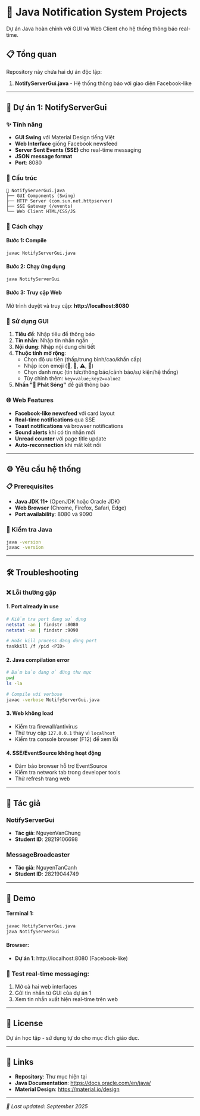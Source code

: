 # 📡 Java Notification System Projects

Dự án Java hoàn chỉnh với GUI và Web Client cho hệ thống thông báo real-time.

## 📋 Tổng quan

Repository này chứa hai dự án độc lập:

1. **NotifyServerGui.java** - Hệ thống thông báo với giao diện Facebook-like

---

## 🚀 Dự án 1: NotifyServerGui

### ✨ Tính năng
- **GUI Swing** với Material Design tiếng Việt
- **Web Interface** giống Facebook newsfeed
- **Server Sent Events (SSE)** cho real-time messaging
- **JSON message format**
- **Port**: 8080

### 📁 Cấu trúc
```
📡 NotifyServerGui.java
├── GUI Components (Swing)
├── HTTP Server (com.sun.net.httpserver)
├── SSE Gateway (/events)
└── Web Client HTML/CSS/JS
```

### 🎯 Cách chạy

#### Bước 1: Compile
```bash
javac NotifyServerGui.java
```

#### Bước 2: Chạy ứng dụng
```bash
java NotifyServerGui
```

#### Bước 3: Truy cập Web
Mở trình duyệt và truy cập: **http://localhost:8080**

### 🎨 Sử dụng GUI
1. **Tiêu đề**: Nhập tiêu đề thông báo
2. **Tin nhắn**: Nhập tin nhắn ngắn
3. **Nội dung**: Nhập nội dung chi tiết
4. **Thuộc tính mở rộng**: 
   - Chọn độ ưu tiên (thấp/trung bình/cao/khẩn cấp)
   - Nhập icon emoji (🎉, 📢, ⚠️, 🚀)
   - Chọn danh mục (tin tức/thông báo/cảnh báo/sự kiện/hệ thống)
   - Tùy chỉnh thêm: `key=value;key2=value2`
5. **Nhấn "🚀 Phát Sóng"** để gửi thông báo

### 🌐 Web Features
- **Facebook-like newsfeed** với card layout
- **Real-time notifications** qua SSE
- **Toast notifications** và browser notifications
- **Sound alerts** khi có tin nhắn mới
- **Unread counter** với page title update
- **Auto-reconnection** khi mất kết nối

---

## ⚙️ Yêu cầu hệ thống

### 📋 Prerequisites
- **Java JDK 11+** (OpenJDK hoặc Oracle JDK)
- **Web Browser** (Chrome, Firefox, Safari, Edge)
- **Port availability**: 8080 và 9090

### 🔧 Kiểm tra Java
```bash
java -version
javac -version
```

---


## 🛠️ Troubleshooting

### ❌ Lỗi thường gặp

#### 1. Port already in use
```bash
# Kiểm tra port đang sử dụng
netstat -an | findstr :8080
netstat -an | findstr :9090

# Hoặc kill process đang dùng port
taskkill /f /pid <PID>
```

#### 2. Java compilation error
```bash
# Đảm bảo đang ở đúng thư mục
pwd
ls -la

# Compile với verbose
javac -verbose NotifyServerGui.java
```

#### 3. Web không load
- Kiểm tra firewall/antivirus
- Thử truy cập `127.0.0.1` thay vì `localhost`
- Kiểm tra console browser (F12) để xem lỗi

#### 4. SSE/EventSource không hoạt động
- Đảm bảo browser hỗ trợ EventSource
- Kiểm tra network tab trong developer tools
- Thử refresh trang web

---

## 📝 Tác giả

### NotifyServerGui
- **Tác giả**: NguyenVanChung
- **Student ID**: 28219106698

### MessageBroadcaster
- **Tác giả**: NguyenTanCanh  
- **Student ID**: 28219044749

---

## 🎉 Demo

#### Terminal 1:
```bash
javac NotifyServerGui.java
java NotifyServerGui
```

#### Browser:
- **Dự án 1**: http://localhost:8080 (Facebook-like)

### 📱 Test real-time messaging:
1. Mở cả hai web interfaces
2. Gửi tin nhắn từ GUI của dự án 1
4. Xem tin nhắn xuất hiện real-time trên web

---

## 📄 License

Dự án học tập - sử dụng tự do cho mục đích giáo dục.

---

## 🔗 Links

- **Repository**: Thư mục hiện tại
- **Java Documentation**: https://docs.oracle.com/en/java/
- **Material Design**: https://material.io/design

---

*📅 Last updated: September 2025*
